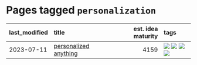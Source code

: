 # Pages tagged `personalization`

|last_modified|title|est. idea maturity|tags
|:---|:---|---:|:---|
|2023-07-11|[personalized anything](../personalized_anything.md)|4159|[![](https://img.shields.io/badge/tag-gdpr_data_export-96f12e)](../tags/gdpr_data_export.md) [![](https://img.shields.io/badge/tag-llm-5e378d)](../tags/llm.md) [![](https://img.shields.io/badge/tag-personalization-394ee4)](../tags/personalization.md) [![](https://img.shields.io/badge/tag-productivity-cc5ed7)](../tags/productivity.md)|